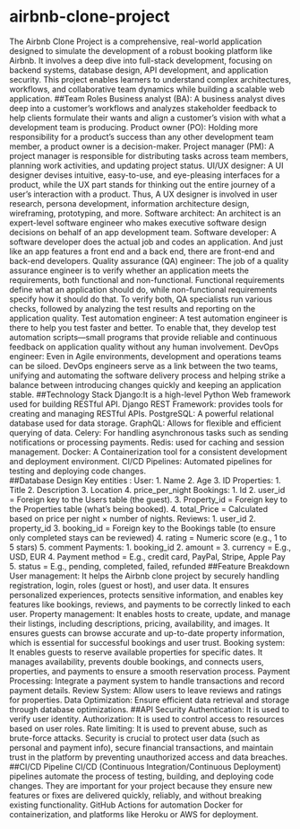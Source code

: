 # airbnb-clone-project
The Airbnb Clone Project is a comprehensive, real-world application designed to simulate the development of a robust booking platform like Airbnb. It involves a deep dive into full-stack development, focusing on backend systems, database design, API development, and application security. This project enables learners to understand complex architectures, workflows, and collaborative team dynamics while building a scalable web application.
##Team Roles
Business analyst (BA): A business analyst dives deep into a customer’s workflows and analyzes stakeholder feedback to help clients formulate their wants and align a customer’s vision with what a development team is producing.
Product owner (PO): Holding more responsibility for a product’s success than any other development team member, a product owner is a decision-maker.
Project manager (PM): A project manager is responsible for distributing tasks across team members, planning work activities, and updating project status.
UI/UX designer: A UI designer devises intuitive, easy-to-use, and eye-pleasing interfaces for a product, while the UX part stands for thinking out the entire journey of a user’s interaction with a product. Thus, A UX designer is involved in user research, persona development, information architecture design, wireframing, prototyping, and more.
Software architect: An architect is an expert-level software engineer who makes executive software design decisions on behalf of an app development team.
Software developer: A software developer does the actual job and codes an application. And just like an app features a front end and a back end, there are front-end and back-end developers.
Quality assurance (QA) engineer: The job of a quality assurance engineer is to verify whether an application meets the requirements, both functional and non-functional. Functional requirements define what an application should do, while non-functional requirements specify how it should do that. To verify both, QA specialists run various checks, followed by analyzing the test results and reporting on the application quality.
Test automation engineer: A test automation engineer is there to help you test faster and better. To enable that, they develop test automation scripts—small programs that provide reliable and continuous feedback on application quality without any human involvement.
DevOps engineer: Even in Agile environments, development and operations teams can be siloed. DevOps engineers serve as a link between the two teams, unifying and automating the software delivery process and helping strike a balance between introducing changes quickly and keeping an application stable.
##Technology Stack
Django:It is a high-level Python Web framework used for building RESTful API.
Django REST Framework: provides tools for creating and managing RESTful APIs.
PostgreSQL: A powerful relational database used for data storage.
GraphQL: Allows for flexible and efficient querying of data.
Celery: For handling asynchronous tasks such as sending notifications or processing payments. 
Redis: used for caching and session management.
Docker: A Containerization  tool for a consistent development and deployment environment.
CI/CD Pipelines: Automated pipelines for testing and deploying code changes.  
##Database Design
Key entities : 
  User: 1. Name 
        2. Age 
        3. ID
  Properties: 1. Title 
              2. Description
              3. Location
              4. price_per_night 
  Bookings: 1. Id
            2. user_id = Foreign key to the Users table (the guest).
            3. Property_id = Foreign key to the Properties table (what’s being booked).
            4. total_Price = Calculated based on price per night × number of nights.
  Reviews: 1. user_id 
           2. property_id
           3. booking_id = Foreign key to the Bookings table (to ensure only completed stays can be reviewed)
           4. rating = Numeric score (e.g., 1 to 5 stars) 
           5. comment
  Payments: 1. booking_id
            2. amount = 
            3. currency = E.g., USD, EUR
            4. Payment method = E.g., credit card, PayPal, Stripe, Apple Pay
            5. status = E.g., pending, completed, failed, refunded
##Feature Breakdown
  User management: It helps the  Airbnb clone project by securely handling registration, login, roles (guest or host), and user data. It ensures personalized experiences, protects sensitive information, and enables key features like bookings, reviews, and payments to be correctly linked to each user.
  Property management: It enables hosts to create, update, and manage their listings, including descriptions, pricing, availability, and images. It ensures guests can browse accurate and up-to-date property information, which is essential for successful bookings and user trust.
  Booking system: It enables guests to reserve available properties for specific dates. It manages availability, prevents double bookings, and connects users, properties, and payments to ensure a smooth reservation process.
  Payment Processing: Integrate a payment system to handle transactions and record payment details.
  Review System: Allow users to leave reviews and ratings for properties.
  Data Optimization: Ensure efficient data retrieval and storage through database optimizations.
##API Security
   Authentication: It is used to verify user identity.
   Authorization: It is used to control access to resources based on user roles.
   Rate limiting: It is used to prevent abuse, such as brute-force attacks.
 Security is crucial to protect user data (such as personal and payment info), secure financial transactions, and maintain trust in the platform by preventing unauthorized access and data breaches.
##CI/CD Pipeline
CI/CD (Continuous Integration/Continuous Deployment) pipelines automate the process of testing, building, and deploying code changes. They are important for your project because they ensure new features or fixes are delivered quickly, reliably, and without breaking existing functionality.
   GitHub Actions for automation
   Docker for containerization, and 
   platforms like Heroku or AWS for deployment.


